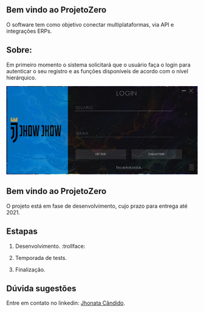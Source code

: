 ## Bem vindo ao ProjetoZero

O software tem como objetivo conectar multiplataformas, via API e integrações ERPs.




## Sobre: 
Em primeiro momento o sistema solicitará que o usuário faça o login para autenticar o seu registro e as funções disponíveis de acordo com o nível hierárquico.

![Image de Login](https://github.com/JhonkBR/ProjetoZero/blob/master/teste/Icones/LoginImg.png)




## Bem vindo ao ProjetoZero
O projeto está em fase de desenvolvimento, cujo prazo para entrega até 2021.



## Estapas 

1. Desenvolvimento. :trollface:

2. Temporada de tests.

3. Finalização.




## Dúvida sugestões 
Entre em contato no linkedin: [Jhonata Cândido](https://www.linkedin.com/in/jhoocandido/).
